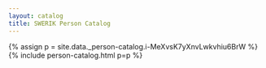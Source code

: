 ```yaml
---
layout: catalog
title: SWERIK Person Catalog
---
```

{% assign p = site.data._person-catalog.i-MeXvsK7yXnvLwkvhiu6BrW %}
{% include person-catalog.html p=p %}

